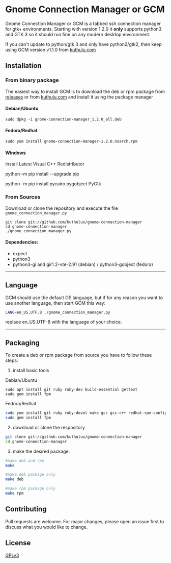 # Gnome Connection Manager or GCM
 
Gnome Connection Manager or GCM is a tabbed ssh connection manager for gtk+ environments.
Starting with version 1.2.0 it **only** supports python3 and GTK 3 so it should run fine on any modern desktop environment.

If you can't update to python/gtk 3 and only have python2/gtk2, then keep using GCM version v1.1.0 from [kuthulu.com](http://kuthulu.com/gcm/download.html)

## Installation

### From binary package
The easiest way to install GCM is to download the deb or rpm package from [releases](https://github.com/kuthulux/gnome-connection-manager/releases) or from [kuthulu.com](http://kuthulu.com/gcm/download.html) and install it using the package manager

#### Debian/Ubuntu
`sudo dpkg -i gnome-connection-manager_1.2.0_all.deb`

#### Fedora/Redhat
`sudo yum install gnome-connection-manager-1.2.0.noarch.rpm`

#### Windows
Install Latest Visual C++ Redistributor

python -m pip install --upgrade pip

python -m pip install pycairo pygobject PyGtk 

### From Sources
Download or clone the repository and execute the file `gnome_connection_manager.py`


``` 
git clone git://github.com/kuthulux/gnome-connection-manager
cd gnome-connection-manager
./gnome_connection_manager.py
```

#### Dependencies:
* expect
* python3
* python3-gi and gir1.2-vte-2.91 (debian) / python3-gobject (fedora)

---

## Language
GCM should use the default OS language, but if for any reason you want to use another language, then start GCM this way:
 
```bash
LANG=en_US.UTF.8 ./gnome_connection_manager.py
```
replace en_US.UTF-8 with the language of your choice.

---

## Packaging

To create a deb or rpm package from source you have to follow these steps:

1. install basic tools

Debian/Ubuntu
```
sudo apt install git ruby ruby-dev build-essential gettext
sudo gem install fpm
```
Fedora/Redhat
```bash
sudo yum install git ruby ruby-devel make gcc gcc-c++ redhat-rpm-config getext rpm-build 
sudo gem install fpm
```

2. download or clone the respository

```bash 
git clone git://github.com/kuthulux/gnome-connection-manager
cd gnome-connection-manager
```

3. make the desired package:
```bash 
#make deb and rpm
make

#make deb package only
make deb

#make rpm package only
make rpm
```

## Contributing
Pull requests are welcome. For major changes, please open an issue first to discuss what you would like to change.


## License
[GPLv3](https://www.gnu.org/licenses/gpl-3.0.html)
